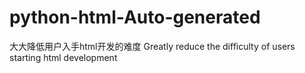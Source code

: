 # python-html-Auto-generated
大大降低用户入手html开发的难度
Greatly reduce the difficulty of users starting html development
